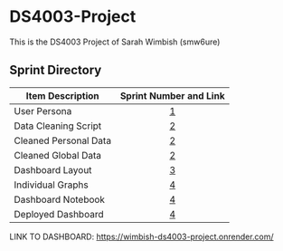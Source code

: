 # DS4003-Project
This is the DS4003 Project of Sarah Wimbish (smw6ure)

## Sprint Directory 
Item Description | Sprint Number and Link
|---------------   |:-----------:|
User Persona | [1](https://github.com/sarahwimbish/DS4003-Project/blob/main/Sprint1/Wimbish_Sprint1.pdf)
Data Cleaning Script | [2](https://github.com/sarahwimbish/DS4003-Project/blob/main/Sprint2/Wimbish_Sprint2.ipynb)
Cleaned Personal Data | [2](https://github.com/sarahwimbish/DS4003-Project/blob/main/data/data.csv)
Cleaned Global Data | [2](https://github.com/sarahwimbish/DS4003-Project/blob/main/data/data2.csv)
Dashboard Layout | [3](https://github.com/sarahwimbish/DS4003-Project/blob/main/Sprint3/Wimbish_Sprint3.pdf)
Individual Graphs | [4](https://github.com/sarahwimbish/DS4003-Project/blob/main/Sprint4/Wimbish_Graphs.ipynb)
Dashboard Notebook | [4](https://github.com/sarahwimbish/DS4003-Project/blob/main/Sprint4/Wimbish_App_Layout.ipynb)
Deployed Dashboard | [4](https://wimbish-ds4003-project.onrender.com/)

LINK TO DASHBOARD: https://wimbish-ds4003-project.onrender.com/
